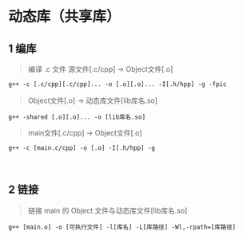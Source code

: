 &emsp;
# 动态库（共享库）

## 1 编库
>编译 .c 文件
> 源文件[.c/cpp] -> Object文件[.o]
```makefile
g++ -c [.c/cpp][.c/cpp]... -o [.o][.o]... -I[.h/hpp] -g -fpic
```
> Object文件[.o] -> 动态库文件[lib库名.so]
```
g++ -shared [.o][.o]... -o [lib库名.so] 
```
> main文件[.c/cpp] -> Object文件[.o]
```
g++ -c [main.c/cpp] -o [.o] -I[.h/hpp] -g
```

&emsp;
## 2 链接
> 链接 main 的 Object 文件与动态库文件[lib库名.so]
```
g++ [main.o] -o [可执行文件] -l[库名] -L[库路径] -Wl,-rpath=[库路径]
```